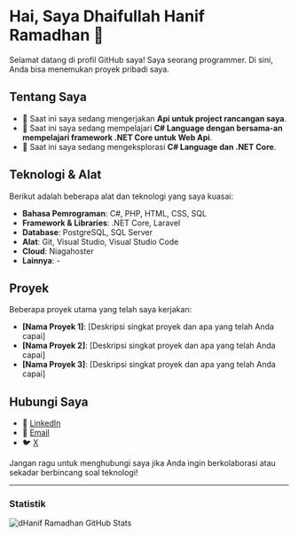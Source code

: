 # Hai, Saya Dhaifullah Hanif Ramadhan 👋

Selamat datang di profil GitHub saya! Saya seorang programmer. Di sini, Anda bisa menemukan proyek pribadi saya.

## Tentang Saya

- 🔭 Saat ini saya sedang mengerjakan **Api untuk project rancangan saya**.
- 🌱 Saat ini saya sedang mempelajari **C# Language dengan bersama-an mempelajari framework .NET Core untuk Web Api**.
- 🤔 Saat ini saya sedang mengeksplorasi **C# Language dan .NET Core**.

## Teknologi & Alat

Berikut adalah beberapa alat dan teknologi yang saya kuasai:

- **Bahasa Pemrograman**: C#, PHP, HTML, CSS, SQL
- **Framework & Libraries**: .NET Core, Laravel
- **Database**: PostgreSQL, SQL Server
- **Alat**: Git, Visual Studio, Visual Studio Code
- **Cloud**: Niagahoster
- **Lainnya**: -

## Proyek

Beberapa proyek utama yang telah saya kerjakan:

- **[Nama Proyek 1]**: [Deskripsi singkat proyek dan apa yang telah Anda capai]
- **[Nama Proyek 2]**: [Deskripsi singkat proyek dan apa yang telah Anda capai]
- **[Nama Proyek 3]**: [Deskripsi singkat proyek dan apa yang telah Anda capai]

## Hubungi Saya

- 💼 [LinkedIn](https://www.linkedin.com/in/hanif-ramadhan-b83479279)
- 📧 [Email](d.haniframadhan@gmail.com)
- 🐦 [X](https://x.com/dHanifRamadhan)

Jangan ragu untuk menghubungi saya jika Anda ingin berkolaborasi atau sekadar berbincang soal teknologi!

---

### Statistik

![dHanif Ramadhan GitHub Stats](https://github-readme-stats.vercel.app/api?username=dhaniframadhan&show_icons=true&bg_color=0d1117&hide_title=true&rank_icon=percentile&text_color=f0f6fc)

